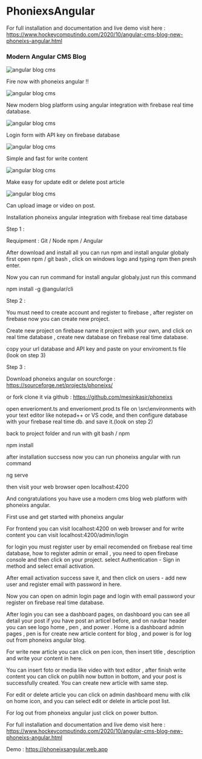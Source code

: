 # PhoniexsAngular

For full installation and documentation and live demo visit here : https://www.hockeycomputindo.com/2020/10/angular-cms-blog-new-phoneixs-angular.html

### Modern Angular CMS Blog

![angular blog cms](https://a.fsdn.com/con/app/proj/phoneixs/screenshots/Screenshot_2020-09-24%20AngularBlog%20-%20Copy.jpg/max/max/1)

Fire now with phoneixs angular !!

![angular blog cms](https://a.fsdn.com/con/app/proj/phoneixs/screenshots/Screenshot_2020-09-24%20Angular%20Blog%20CMS%20-%20Phoneixs%20Angular.png/max/max/1)

New modern blog platform using angular integration with firebase real time database.

![angular blog cms](https://a.fsdn.com/con/app/proj/phoneixs/screenshots/Screenshot_2020-09-23%20AngularBlog.png/max/max/1)

Login form with API key on firebase database

![angular blog cms](https://a.fsdn.com/con/app/proj/phoneixs/screenshots/Screenshot_2020-09-24%20AngularBlog.png/max/max/1)

Simple and fast for write content

![angular blog cms](https://a.fsdn.com/con/app/proj/phoneixs/screenshots/Screenshot_2020-09-24%20AngularBlog%281%29.png/max/max/1)

Make easy for update edit or delete post article

![angular blog cms](https://a.fsdn.com/con/app/proj/phoneixs/screenshots/Screenshot_2020-09-23%20AngularBlog%282%29.png/max/max/1)

Can upload image or video on post.


Installation phoneixs angular integration with firebase real time database

Step 1 :

Requipment : Git / Node npm / Angular

After download and install all you can run npm and install angular globaly first open npm / git bash , click on windows logo and typing npm then presh enter.

Now you can run command for install angular globaly.just run this command

npm install -g @angular/cli


Step 2 :

You must need to create account and register to firebase , after register on firebase now you can create new project.

Create new project on firebase name it project with your own, and click on real time database , create new database on firebase real time database.

copy your url database and API key and paste on your enviroment.ts file (look on step 3)


Step 3 :

Download phoneixs angular on sourcforge : https://sourceforge.net/projects/phoneixs/

or fork clone it via github : https://github.com/mesinkasir/phoneixs

open enverioment.ts and enverioment.prod.ts file on \src\environments with your text editor like notepad++ or VS code, and then configure database with your firebase real time db. and save it.(look on step 2)

back to project folder and run with git bash / npm 

npm install

after installation succsess now you can run phoneixs angular with run command

ng serve

then visit your web browser open localhost:4200


And congratulations you have use a modern cms blog web platform with phoneixs angular.


First use and get started with phoneixs angular


For frontend you can visit localhost:4200 on web browser and for write content you can visit localhost:4200/admin/login

for login you must register user by email recomended on firebase real time database, how to register admin or email , you need to open firebase console and then click on your project. select Authentication - Sign in method and select email activation.

After email activation success save it, and then click on users - add new user and register email with password in here.

Now you can open on admin login page and login with email password your register on firebase real time database.



After login you can see a dashboard pages, on dashboard you can see all detail your post if you have post an articel before, and on navbar header you can see logo home , pen , and power . Home is a dashboard admin pages , pen is for create new article content for blog , and power is for log out from phoneixs angular blog.


For write new article you can click on pen icon, then insert title , description and write your content in here.

You can insert foto or media like video with text editor , after finish write content you can click on publih now button in bottom, and your post is successfully created. You can create new article with same step.


For edit or delete article you can click on admin dashboard menu with clik on home icon, and you can select edit or delete in article post list.


For log out from phoneixs angular just click on power button.

For full installation and documentation and live demo visit here : https://www.hockeycomputindo.com/2020/10/angular-cms-blog-new-phoneixs-angular.html

Demo : https://phoneixsangular.web.app
